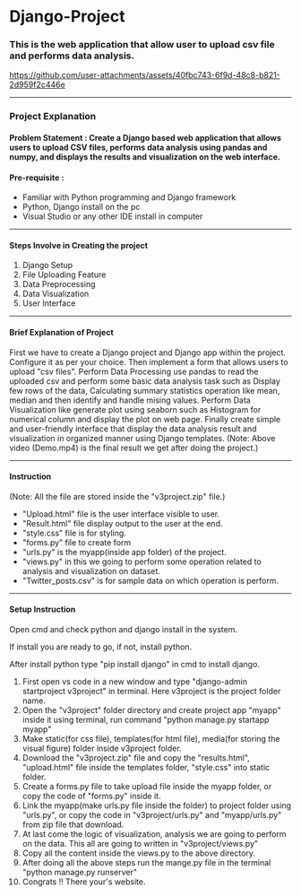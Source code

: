 # Django-Project
### This is the web application that allow user to upload csv file and performs data analysis.
https://github.com/user-attachments/assets/40fbc743-6f9d-48c8-b821-2d959f2c446e
<hr>
<h3>Project Explanation </h3>
<h4>Problem Statement : Create a Django based web application that allows users to upload CSV files, performs data analysis using pandas and numpy, and displays the results and visualization on the web interface.</h4>

<h4>Pre-requisite :</h4>
<ul>
  <li>Familiar with Python programming and Django framework</li>
  <li>Python, Django install on the pc</li>
  <li>Visual Studio or any other IDE install in computer</li>
</ul>  

<hr>

<h4>Steps Involve in Creating the project</h4>
<ol>
  <li>Django Setup</li>
  <li>File Uploading Feature</li>
  <li>Data Preprocessing</li>
  <li>Data Visualization</li>
  <li>User Interface</li>
</ol> 

<hr>

<h4>Brief Explanation of Project</h4>
<p>First we have to create a Django project and Django app within the project. Configure it as per your choice. Then implement a form that allows users to upload "csv files". Perform Data Processing use pandas to read the uploaded csv and perform some basic data analysis task such as Display few rows of the data, Calculating summary statistics operation like mean, median and then identify and handle mising values. Perform Data Visualization like generate plot using seaborn such as Histogram for numerical column and display the plot on web page. Finally create simple and user-friendly interface that display the data analysis result and visualization in organized manner using Django templates. (Note: Above video (Demo.mp4) is the final result we get after doing the project.)</p>

<hr>

<h4>Instruction</h4>
<p>(Note: All the file are stored inside the "v3project.zip" file.)</p>
<ul>
  <li>"Upload.html" file is the user interface visible to user.</li>
  <li>"Result.html" file display output to the user at the end.</li>
  <li>"style.css" file is for styling.</li>
  <li>"forms.py" file to create form</li>
  <li>"urls.py" is the myapp(inside app folder) of the project.</li>
  <li>"views.py" in this we going to perform some operation related to analysis and visualization on dataset.</li>
  <li>"Twitter_posts.csv" is for sample data on which operation is perform.</li>
</ul>
<hr>

<h4>Setup Instruction</h4>
<p>Open cmd and check python and django install in the system.</p>
<p>If install you are ready to go, if not, install python.</p>
<p>After install python type "pip install django" in cmd to install django.</p>
<ol>
  <li>First open vs code in a new window and type "django-admin startproject v3project" in terminal. Here v3project is the project folder name.</li>
  <li>Open the "v3project" folder directory and create project app "myapp" inside it using terminal, run command "python manage.py startapp myapp"</li>
  <li>Make static(for css file), templates(for html file), media(for storing the visual figure) folder inside v3project folder.</li>
  <li>Download the "v3project.zip" file and copy the "results.html", "upload.html" file inside the templates folder, "style.css" into static folder.</li>
  <li>Create a forms.py file to take upload file inside the myapp folder, or copy the code of "forms.py" inside it.</li>
  <li>Link the myapp(make urls.py file inside the folder) to project folder using "urls.py", or copy the code in "v3project/urls.py" and "myapp/urls.py" from zip file that download.</li>
  <li>At last come the logic of visualization, analysis we are going to perform on the data. This all are going to written in "v3project/views.py"</li>
  <li>Copy all the content inside the views.py to the above directory.</li>
  <li>After doing all the above steps run the mange.py file in the terminal "python manage.py runserver"</li>
  <li>Congrats !! There your's website.</li>
</ol>

